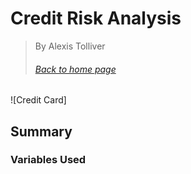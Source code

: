 # Credit Risk Analysis
> By Alexis Tolliver
> ###### [Back to home page](https://alexisr1990.github.io/Alexis-Tolliver-Portfolio/)
> 
![Credit Card]


## Summary

### Variables Used
